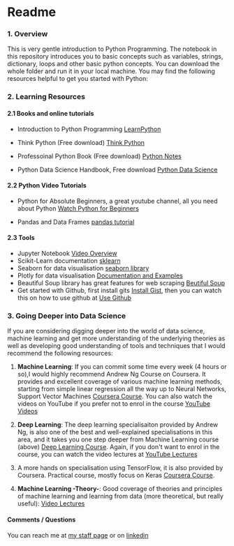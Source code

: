 # Readme

### 1. Overview 

This is very gentle introduction to Python Programming. The notebook in this repository introduces you to basic concepts such as variables, strings, dictionary, loops and other basic python concepts. You can download the whole folder and run it in your local machine. You may find the following resources helpful to get you started with Python:

### 2. Learning Resources 

#### 2.1 Books and online tutorials* Introduction to Python Programming [LearnPython](https://www.learnpython.org)

* Think Python (Free download) [Think Python](https://greenteapress.com/wp/think-python-2e/)
* Professoinal Python Book (Free download) [Python Notes](https://books.goalkicker.com/PythonBook/)

* Python Data Science Handbook, Free download [Python Data Science](https://tanthiamhuat.files.wordpress.com/2018/04/pythondatasciencehandbook.pdf)
#### 2.2 Python Video Tutorials * Python for Absolute Beginners, a great youtube channel, all you need about Python [Watch Python for Beginners](https://www.youtube.com/playlist?list=PLBZBJbE_rGRWeh5mIBhD-hhDwSEDxogDg)

* Pandas and Data Frames [pandas tutorial](https://www.youtube.com/watch?v=vmEHCJofslg)#### 2.3 Tools 
* Jupyter Notebook [Video Overview](https://www.youtube.com/watch?v=HW29067qVWk&t=1436s)
* Scikit-Learn documentation [sklearn](https://scikit-learn.org/stable/)
* Seaborn for data visualisation [seaborn library](https://seaborn.pydata.org/)
* Plotly for data visualisation [Documentation and Examples](https://plotly.com/python/)
* Beautiful Soup library has great features for web scraping [Beutiful Soup](https://www.pythonforbeginners.com/python-on-the-web/web-scraping-with-beautifulsoup)
* Get started with Github, first install gits [Install Gist](https://www.jcchouinard.com/install-git/), then you can watch this on how to use github at [Use Github](https://www.youtube.com/watch?v=0fKg7e37bQE&t=518s)

### 3. Going Deeper into Data Science 

If you are considering digging deeper into the world of data science, machine learning and get more understanding of the underlying theories as well as developing good understanding of tools and techniques that I would recommend the following resources: 



1. **Machine Learning**: If you can commit some time every week (4 hours or so),I would highly recommend Andrew Ng Course on Coursera. It provides and excellent coverage of various machine learning methods, starting from simple linear regression all the way up to Neural Networks, Support Vector Machines [Coursera Course]( https://www.coursera.org/learn/machine-learning#syllabus). You can also watch the videos on YouTube if you prefer not to enrol in the course [YouTube Videos](https://www.youtube.com/watch?v=PPLop4L2eGk&list=PLLssT5z_DsK-h9vYZkQkYNWcItqhlRJLN)

2. **Deep Learning**: The deep learning specialisaiton provided by Andrew Ng, is also one of the best and well-explained specialisations in this area, and it takes you one step deeper from Machine Learning course (above) [Deep Learning Course]( https://www.coursera.org/specializations/deep-learning). Again, if you don't want to enrol in the course, you can watch the video lectures at [YouTube Lectures](https://www.youtube.com/watch?v=CS4cs9xVecg&list=PLkDaE6sCZn6Ec-XTbcX1uRg2_u4xOEky0)
3. A more hands on specialisation using TensorFlow, it is also provided by Coursera. Practical course, mostly focus on Keras [Coursera Course]( https://www.coursera.org/professional-certificates/tensorflow-in-practice#courses). 

4. **Machine Learning -Theory-**: Good coverage of theories and principles of machine learning and learning from data (more theoretical, but really useful): [Video Lectures](https://youtu.be/mbyG85GZ0PI)





#### Comments / Questions 

You can reach me at [my staff page](https://www3.rgu.ac.uk/dmstaff/elyan-eyad) or on [linkedin](http://www.linkedin.com/in/elyan )

